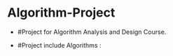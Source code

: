# Algorithm-Project

- #Project for Algorithm Analysis and Design Course.

- #Project include Algorithms : 
